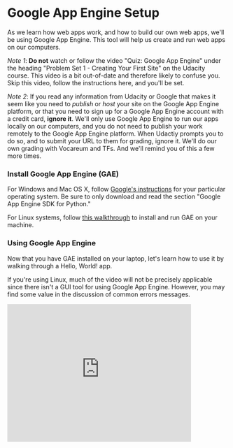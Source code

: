 # Google App Engine Setup

As we learn how web apps work, and how to build our own web apps, we'll be using Google App Engine. This tool will help us create and run web apps on our computers.

*Note 1*: **Do not** watch or follow the video "Quiz: Google App Engine" under the heading "Problem Set 1 - Creating Your First Site" on the Udacity course. This video is a bit out-of-date and therefore likely to confuse you. Skip this video, follow the instructions here, and you'll be set.

*Note 2*: If you read any information from Udacity or Google that makes it seem like you need to *publish* or *host* your site on the Google App Engine platform, or that you need to sign up for a Google App Engine account with a credit card, **ignore it**. We'll only use Google App Engine to run our apps locally on our computers, and you do not need to publish your work remotely to the Google App Engine platform. When Udactiy prompts you to do so, and to submit your URL to them for grading, ignore it. We'll do our own grading with Vocareum and TFs. And we'll remind you of this a few more times.

### Install Google App Engine (GAE)

For Windows and Mac OS X, follow [Google's instructions][gae-install] for your particular operating system. Be sure to only download and read the section "Google App Engine SDK for Python."

For Linux systems, follow [this walkthrough][gae-on-linux] to install and run GAE on your machine.

### Using Google App Engine

Now that you have GAE installed on your laptop, let's learn how to use it by walking through a Hello, World! app.

If you're using Linux, much of the video will not be precisely applicable since there isn't a GUI tool for using Google App Engine. However, you may find some value in the discussion of common errors messages.

<iframe width="420" height="315" src="https://www.youtube.com/embed/KSFaeLRZNE8" frameborder="0" allowfullscreen></iframe>

[gae-install]: https://cloud.google.com/appengine/downloads#Google_App_Engine_SDK_for_Python
[gae-on-linux]: http://archive.oreilly.com/pub/a/web-services/excerpts/9780596800697/run-google-app-linux.html
